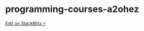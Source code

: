 # programming-courses-a2ohez

[Edit on StackBlitz ⚡️](https://stackblitz.com/edit/programming-courses-a2ohez)